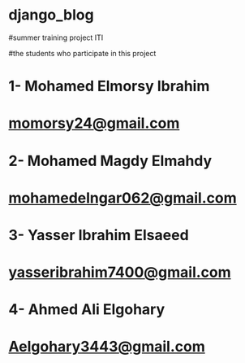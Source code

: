 # django_blog
#summer training project ITI

#the students who participate in this project
# 1- Mohamed Elmorsy Ibrahim      
# momorsy24@gmail.com
# 2- Mohamed Magdy Elmahdy 
# mohamedelngar062@gmail.com
# 3- Yasser Ibrahim Elsaeed 
# yasseribrahim7400@gmail.com     
# 4- Ahmed Ali Elgohary    
# Aelgohary3443@gmail.com




